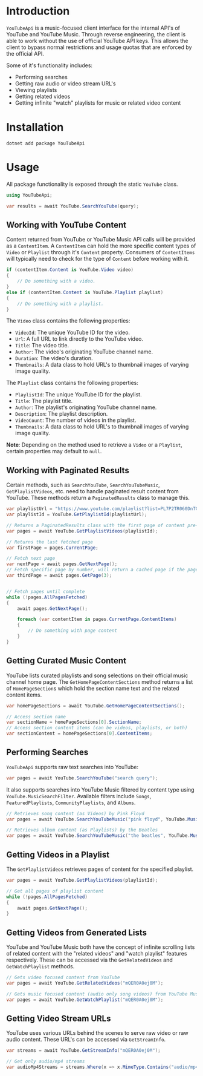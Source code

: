 # Introduction

`YouTubeApi` is a music-focused client interface for the internal API's of YouTube and YouTube Music. Through reverse engineering, the client is able to work without the use of official YouTube API keys. This allows the client to bypass normal restrictions and usage quotas that are enforced by the official API. 

Some of it's functionality includes:

- Performing searches
- Getting raw audio or video stream URL's
- Viewing playlists
- Getting related videos
- Getting infinite "watch" playlists for music or related video content

# Installation

```
dotnet add package YouTubeApi
```

# Usage

All package functionality is exposed through the static `YouTube` class.

```cs
using YouTubeApi;

var results = await YouTube.SearchYouTube(query);
```

## Working with YouTube Content

Content returned from YouTube or YouTube Music API calls will be provided as a `ContentItem`. A `ContentItem` can hold the more specific content types of `Video` or `Playlist` through it's `Content` property. Consumers of `ContentItems` will typically need to check for the type of `Content` before working with it.

```cs
if (contentItem.Content is YouTube.Video video)
{
    // Do something with a video.
}
else if (contentItem.Content is YouTube.Playlist playlist)
{
    // Do something with a playlist.
}
```

The `Video` class contains the following properties:
- `VideoId`: The unique YouTube ID for the video.
- `Url`: A full URL to link directly to the YouTube video.
- `Title`: The video title.
- `Author`: The video's originating YouTube channel name.
- `Duration`: The video's duration.
- `Thumbnails`: A data class to hold URL's to thumbnail images of varying image quality.

The `Playlist` class contains the following properties:
- `PlaylistId`: The unique YouTube ID for the playlist.
- `Title`: The playlist title.
- `Author`: The playlist's originating YouTube channel name.
- `Description`: The playlist description.
- `VideoCount`: The number of videos in the playlist.
- `Thumbnails`: A data class to hold URL's to thumbnail images of varying image quality.

**Note**: Depending on the method used to retrieve a `Video` or a `Playlist`, certain properties may default to `null`.

## Working with Paginated Results

Certain methods, such as `SearchYouTube`, `SearchYouTubeMusic`, `GetPlaylistVideos`, etc. need to handle paginated result content from YouTube. These methods return a `PaginatedResults` class to manage this.

```cs
var playlistUrl = "https://www.youtube.com/playlist?list=PL7P2TR060DnTGVmYkylwASt5RfS8nlvcu";
var playlistId = YouTube.GetPlaylistId(playlistUrl);

// Returns a PaginatedResults class with the first page of content pre-fetched
var pages = await YouTube.GetPlaylistVideos(playlistId);

// Returns the last fetched page
var firstPage = pages.CurrentPage;

// Fetch next page
var nextPage = await pages.GetNextPage();
// Fetch specific page by number, will return a cached page if the page number has already been fetched
var thirdPage = await pages.GetPage(3);


// Fetch pages until complete
while (!pages.AllPagesFetched)
{
    await pages.GetNextPage();

    foreach (var contentItem in pages.CurrentPage.ContentItems)
    {
        // Do something with page content
    }
}
```

## Getting Curated Music Content

YouTube lists curated playlists and song selections on their official music channel home page. The `GetHomePageContentSections` method returns a list of `HomePageSection`s which hold the section name text and the related content items.

```cs
var homePageSections = await YouTube.GetHomePageContentSections();

// Access section name
var sectionName = homePageSections[0].SectionName;
// Access section content items (can be videos, playlists, or both)
var sectionContent = homePageSections[0].ContentItems;
```

## Performing Searches

`YouTubeApi` supports raw text searches into YouTube:

```cs
var pages = await YouTube.SearchYouTube("search query");
```

It also supports searches into YouTube Music filtered by content type using `YouTube.MusicSearchFilter`. Available filters include `Songs`, `FeaturedPlaylists`, `CommunityPlaylists`, and `Albums`.

```cs
// Retrieves song content (as Videos) by Pink Floyd
var pages = await YouTube.SearchYouTubeMusic("pink floyd", YouTube.MusicSearchFilter.Songs);

// Retrieves album content (as Playlists) by the Beatles
var pages = await YouTube.SearchYouTubeMusic("the beatles", YouTube.MusicSearchFilter.Albums);
```

## Getting Videos in a Playlist

The `GetPlaylistVideos` retrieves pages of content for the specified playlist.

```cs
var pages = await YouTube.GetPlaylistVideos(playlistId);

// Get all pages of playlist content
while (!pages.AllPagesFetched)
{
    await pages.GetNextPage();
}
```

## Getting Videos from Generated Lists

YouTube and YouTube Music both have the concept of infinite scrolling lists of related content with the "related videos" and "watch playlist" features respectively. These can be accessed via the `GetRelatedVideos` and `GetWatchPlaylist` methods.

```cs
// Gets video focused content from YouTube
var pages = await YouTube.GetRelatedVideos("mQER0A0ej0M");

// Gets music focused content (audio only song videos) from YouTube Music
var pages = await YouTube.GetWatchPlaylist("mQER0A0ej0M");
```

## Getting Video Stream URLs

YouTube uses various URLs behind the scenes to serve raw video or raw audio content. These URL's can be accessed via `GetStreamInfo`.

```cs
var streams = await YouTube.GetStreamInfo("mQER0A0ej0M");

// Get only audio/mp4 streams
var audioMp4Streams = streams.Where(x => x.MimeType.Contains("audio/mp4"));
```